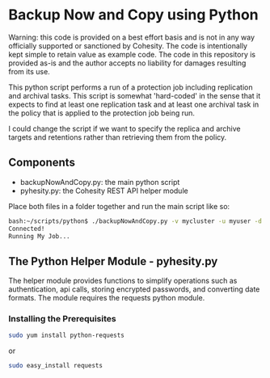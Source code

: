 # Backup Now and Copy using Python

Warning: this code is provided on a best effort basis and is not in any way officially supported or sanctioned by Cohesity. The code is intentionally kept simple to retain value as example code. The code in this repository is provided as-is and the author accepts no liability for damages resulting from its use.

This python script performs a run of a protection job including replication and archival tasks. This script is somewhat 'hard-coded' in the sense that it expects to find at least one replication task and at least one archival task in the policy that is applied to the protection job being run.

I could change the script if we want to specify the replica and archive targets and retentions rather than retrieving them from the policy.

## Components

* backupNowAndCopy.py: the main python script
* pyhesity.py: the Cohesity REST API helper module

Place both files in a folder together and run the main script like so:
```bash
bash:~/scripts/python$ ./backupNowAndCopy.py -v mycluster -u myuser -d mydomain.net -j 'My Job'
Connected!
Running My Job...
```

## The Python Helper Module - pyhesity.py
The helper module provides functions to simplify operations such as authentication, api calls, storing encrypted passwords, and converting date formats. The module requires the requests python module.

### Installing the Prerequisites
```bash
sudo yum install python-requests
```
or

```bash
sudo easy_install requests
```
